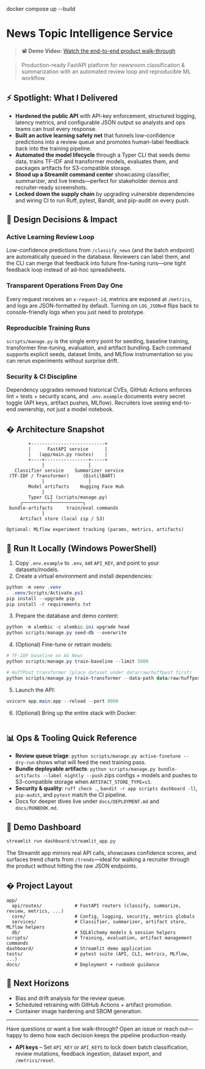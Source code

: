 docker compose up --build

# News Topic Intelligence Service

> 📽️ **Demo Video:** [Watch the end-to-end product walk-through](./DEMO_VIDEO)

> Production-ready FastAPI platform for newsroom classification & summarization with an automated review loop and reproducible ML workflow.

## ⚡ Spotlight: What I Delivered

- **Hardened the public API** with API-key enforcement, structured logging, latency metrics, and configurable JSON output so analysts and ops teams can trust every response.
- **Built an active learning safety net** that funnels low-confidence predictions into a review queue and promotes human-label feedback back into the training pipeline.
- **Automated the model lifecycle** through a Typer CLI that seeds demo data, trains TF-IDF and transformer models, evaluates them, and packages artifacts for S3-compatible storage.
- **Stood up a Streamlit command center** showcasing classifier, summarizer, and live trends—perfect for stakeholder demos and recruiter-ready screenshots.
- **Locked down the supply chain** by upgrading vulnerable dependencies and wiring CI to run Ruff, pytest, Bandit, and pip-audit on every push.

## 🔑 Design Decisions & Impact

### Active Learning Review Loop

Low-confidence predictions from `/classify_news` (and the batch endpoint) are automatically queued in the database. Reviewers can label them, and the CLI can merge that feedback into future fine-tuning runs—one tight feedback loop instead of ad-hoc spreadsheets.

### Transparent Operations From Day One

Every request receives an `x-request-id`, metrics are exposed at `/metrics`, and logs are JSON-formatted by default. Turning on `LOG_JSON=0` flips back to console-friendly logs when you just need to prototype.

### Reproducible Training Runs

`scripts/manage.py` is the single entry point for seeding, baseline training, transformer fine-tuning, evaluation, and artifact bundling. Each command supports explicit seeds, dataset limits, and MLflow instrumentation so you can rerun experiments without surprise drift.

### Security & CI Discipline

Dependency upgrades removed historical CVEs, GitHub Actions enforces lint + tests + security scans, and `.env.example` documents every secret toggle (API keys, artifact pushes, MLflow). Recruiters love seeing end-to-end ownership, not just a model notebook.

## � Architecture Snapshot

```
        +---------------------------+
        |      FastAPI service      |
        |   (app/main.py routes)    |
        +----+----------------+-----+
             |                |
   Classifier service    Summarizer service
 (TF-IDF / Transformer)     (DistilBART)
             |                |
        Model artifacts    Hugging Face Hub
             |
        Typer CLI (scripts/manage.py)
     ┌──────────┴───────────┐
 bundle-artifacts     train/eval commands
             |
     Artifact store (local zip / S3)

Optional: MLflow experiment tracking (params, metrics, artifacts)
```

## 🚀 Run It Locally (Windows PowerShell)

1. Copy `.env.example` to `.env`, set `API_KEY`, and point to your datasets/models.
2. Create a virtual environment and install dependencies:

```powershell
python -m venv .venv
. .venv/Scripts/Activate.ps1
pip install --upgrade pip
pip install -r requirements.txt
```

3. Prepare the database and demo content:

```powershell
python -m alembic -c alembic.ini upgrade head
python scripts/manage.py seed-db --overwrite
```

4. (Optional) Fine-tune or retrain models:

```powershell
# TF-IDF baseline on AG News
python scripts/manage.py train-baseline --limit 5000

# HuffPost transformer (place dataset under data/raw/huffpost first)
python scripts/manage.py train-transformer --data-path data/raw/huffpost/News_Category_Dataset_v3.json
```

5. Launch the API:

```powershell
uvicorn app.main:app --reload --port 8000
```

6. (Optional) Bring up the entire stack with Docker:

```powershell

```

## 📊 Ops & Tooling Quick Reference

- **Review queue triage**: `python scripts/manage.py active-finetune --dry-run` shows what will feed the next training pass.
- **Bundle deployable artifacts**: `python scripts/manage.py bundle-artifacts --label nightly --push` zips configs + models and pushes to S3-compatible storage when `ARTIFACT_STORE_TYPE=s3`.
- **Security & quality**: `ruff check .`, `bandit -r app scripts dashboard -ll`, `pip-audit`, and `pytest` match the CI pipeline.
- Docs for deeper dives live under `docs/DEPLOYMENT.md` and `docs/RUNBOOK.md`.

## 👀 Demo Dashboard

```powershell
streamlit run dashboard/streamlit_app.py
```

The Streamlit app mirrors real API calls, showcases confidence scores, and surfaces trend charts from `/trends`—ideal for walking a recruiter through the product without hitting the raw JSON endpoints.

## � Project Layout

```
app/
  api/routes/            # FastAPI routers (classify, summarize, review, metrics, ...)
  core/                  # Config, logging, security, metrics globals
  services/              # Classifier, summarizer, artifact store, MLflow helpers
  db/                    # SQLAlchemy models & session helpers
scripts/                 # Training, evaluation, artifact management commands
dashboard/               # Streamlit demo application
tests/                   # pytest suite (API, CLI, metrics, MLflow, ...)
docs/                    # Deployment + runbook guidance
```

## 🌟 Next Horizons

- Bias and drift analysis for the review queue.
- Scheduled retraining with GitHub Actions + artifact promotion.
- Container image hardening and SBOM generation.

---

Have questions or want a live walk-through? Open an issue or reach out—happy to demo how each decision keeps the pipeline production-ready.

- **API keys** – Set `API_KEY` or `API_KEYS` to lock down batch classification, review mutations, feedback ingestion, dataset export, and `/metrics/reset`.
